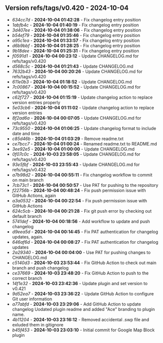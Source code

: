 ## Version refs/tags/v0.420 - 2024-10-04
* _634cc7d_ - **2024-10-04 01:42:28** - Fix changelog entry position
* _1abfb4c_ - **2024-10-04 01:40:19** - Fix changelog entry position
* _3d407ee_ - **2024-10-04 01:38:06** - Fix changelog entry position
* _b54ef79_ - **2024-10-04 01:35:46** - Fix changelog entry position
* _a95c1ea_ - **2024-10-04 01:33:57** - Fix changelog entry position
* _d6b9bbf_ - **2024-10-04 01:28:25** - Fix changelog entry position
* _9b18dee_ - **2024-10-04 01:25:31** - Fix changelog entry position
* _f0591d1_ - **2024-10-04 00:23:12** - Update CHANGELOG.md for refs/tags/v0.420
* _d568c5c_ - **2024-10-04 01:21:43** - Update CHANGELOG.md
* _7632b43_ - **2024-10-04 00:20:26** - Update CHANGELOG.md for refs/tags/v0.420
* _611e0b3_ - **2024-10-04 01:18:52** - Update CHANGELOG.md
* _7c00867_ - **2024-10-04 00:15:52** - Update CHANGELOG.md for refs/tags/v0.420
* _c62f727_ - **2024-10-04 01:15:19** - Update changelog action to replace version entries properly
* _5e03cb6_ - **2024-10-04 01:11:02** - Update changelog action to replace version entries
* _8f2ad6a_ - **2024-10-04 00:07:05** - Update CHANGELOG.md for refs/tags/v0.420
* _73c9550_ - **2024-10-04 01:06:25** - Update changelog format to include date and time
* _c85d46b_ - **2024-10-04 01:03:29** - Remove readme.txt
* _ce7bcc7_ - **2024-10-04 01:00:24** - Renamed readme.txt to README.md
* _3ee92e5_ - **2024-10-04 01:00:00** - Update CHANGELOG.md
* _0f07c0c_ - **2024-10-03 23:58:05** - Update CHANGELOG.md for refs/tags/v0.420
* _93e5fbf_ - **2024-10-03 23:55:43** - Update CHANGELOG.md for refs/tags/v0.432
* _a7b98d2_ - **2024-10-04 00:55:11** - Fix changelog workflow to commit on main branch
* _7cb73c1_ - **2024-10-04 00:50:57** - Use PAT for pushing to the repository
* _f22756b_ - **2024-10-04 00:48:24** - Fix push permission issue with GitHub Actions, again
* _a3a0532_ - **2024-10-04 00:22:54** - Fix push permission issue with GitHub Actions
* _624c5cb_ - **2024-10-04 00:21:28** - Fix git push error by checking out default branch
* _5741def_ - **2024-10-04 00:18:56** - Add workflow to update and push changelog
* _d9eea5d_ - **2024-10-04 00:14:45** - Fix PAT authentication for changelog updates, again.
* _646af6d_ - **2024-10-04 00:08:27** - Fix PAT authentication for changelog updates
* _2a29340_ - **2024-10-04 00:04:00** - Use PAT for pushing changes to CHANGELOG.md
* _c5140d3_ - **2024-10-03 23:53:44** - Fix GitHub Action to check out main branch and push changelog
* _ce37669_ - **2024-10-03 23:48:20** - Fix GitHub Action to push to the correct branch
* _14f1e32_ - **2024-10-03 23:42:36** - Update plugin and set version to v0.421
* _9d52ea7_ - **2024-10-03 23:36:22** - Update GitHub Action to configure Git user information
* _a77abfd_ - **2024-10-03 23:29:06** - Add GitHub Action to update changelog Uodated plugin readme and added "Ace" branding to plugin name.
* _4b11204_ - **2024-10-03 23:16:12** - Removed accidental .swp file and exluded them in gitignore
* _b45f453_ - **2024-10-03 23:03:10** - Initial commit for Google Map Block plugin
